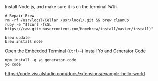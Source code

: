 ## 

Install Node.js, and make sure it is on the terminal `PATH`.

    # Repair Brew
    rm -rf /usr/local/Cellar /usr/local/.git && brew cleanup
    ruby -e "$(curl -fsSL https://raw.githubusercontent.com/Homebrew/install/master/install)"

    brew update
    brew install node

Open the Embedded Terminal (`Ctrl+~`)
Install Yo and Generator Code


    npm install -g yo generator-code
    yo code

https://code.visualstudio.com/docs/extensions/example-hello-world